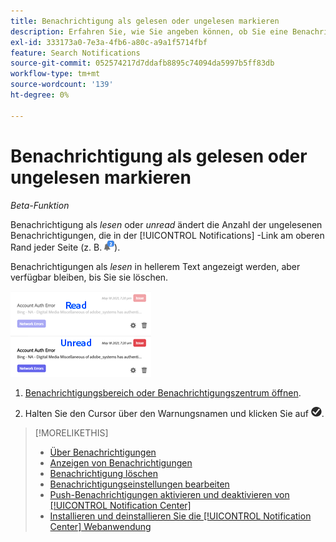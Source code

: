 ```yaml
---
title: Benachrichtigung als gelesen oder ungelesen markieren
description: Erfahren Sie, wie Sie angeben können, ob Sie eine Benachrichtigung gelesen haben oder nicht.
exl-id: 333173a0-7e3a-4fb6-a80c-a9a1f5714fbf
feature: Search Notifications
source-git-commit: 052574217d7ddafb8895c74094da5997b5ff83db
workflow-type: tm+mt
source-wordcount: '139'
ht-degree: 0%

---
```


# Benachrichtigung als gelesen oder ungelesen markieren

*Beta-Funktion*

Benachrichtigung als *lesen* oder *unread* ändert die Anzahl der ungelesenen Benachrichtigungen, die in der [!UICONTROL Notifications] -Link am oberen Rand jeder Seite (z. B. ![Benachrichtigungssymbol mit Zähler für nicht gelesene Benachrichtigungen](/help/search-social-commerce/assets/notifications-unread.png "Benachrichtigungssymbol mit Zähler für nicht gelesene Benachrichtigungen")).

Benachrichtigungen als *lesen* in hellerem Text angezeigt werden, aber verfügbar bleiben, bis Sie sie löschen.

![Benachrichtigungen lesen und nicht lesen](/help/search-social-commerce/assets/notifications-read-vs-unread.png "Benachrichtigungen lesen und nicht lesen")

1. [Benachrichtigungsbereich oder Benachrichtigungszentrum öffnen](notification-view.md).

1. Halten Sie den Cursor über den Warnungsnamen und klicken Sie auf ![Als gelesen oder ungelesen markieren](/help/search-social-commerce/assets/notifications-read-unread.png "Als gelesen oder ungelesen markieren").

>[!MORELIKETHIS]
>
>* [Über Benachrichtigungen](/help/search-social-commerce/notifications/notification-about.md)
>* [Anzeigen von Benachrichtigungen](notification-view.md)
>* [Benachrichtigung löschen](notification-delete.md)
>* [Benachrichtigungseinstellungen bearbeiten](notification-edit.md)
>* [Push-Benachrichtigungen aktivieren und deaktivieren von [!UICONTROL Notification Center]](notifications-push-enable-disable.md)
>* [Installieren und deinstallieren Sie die [!UICONTROL Notification Center] Webanwendung](notification-app-install-uninstall.md)
